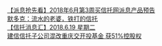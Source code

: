   
[【派息抢先看】2018年6月第3周买信托网派息产品预告](http://www.dianyue.me/archives/965/2w9g61twm9h6tcz7/)  
[默多克：流水的老婆，铁打的信托](http://www.dianyue.me/archives/280/bkcl4lprx48c222y/)  
[【信托消息汇】2018.6.19 星期二](http://www.dianyue.me/archives/011/k9u0iqq4tkeu8x1d/)  
[建信信托子公司混改重庆交开投基金 获51%控股权](http://www.dianyue.me/archives/298/mkpk1o2413apcf9o/)